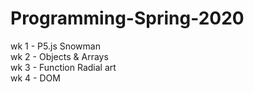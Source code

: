 # Programming-Spring-2020

wk 1 - P5.js Snowman <br>
wk 2 - Objects & Arrays <br>
wk 3 - Function Radial art <br>
wk 4 - DOM

